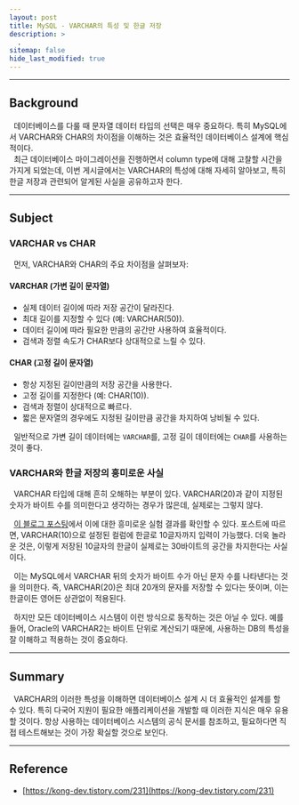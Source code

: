 ```yaml
---
layout: post
title: MySQL - VARCHAR의 특성 및 한글 저장
description: >
  .
sitemap: false
hide_last_modified: true
---
```


---

## Background

&nbsp; 데이터베이스를 다룰 때 문자열 데이터 타입의 선택은 매우 중요하다. 특히 MySQL에서 VARCHAR와 CHAR의 차이점을 이해하는 것은 효율적인 데이터베이스 설계에 핵심적이다.<br>
&nbsp; 최근 데이터베이스 마이그레이션을 진행하면서 column type에 대해 고찰할 시간을 가지게 되었는데, 이번 게시글에서는 VARCHAR의 특성에 대해 자세히 알아보고, 특히 한글 저장과 관련되어 알게된 사실을 공유하고자 한다.

---

## Subject

### VARCHAR vs CHAR

&nbsp; 먼저, VARCHAR와 CHAR의 주요 차이점을 살펴보자:

#### VARCHAR (가변 길이 문자열)

- 실제 데이터 길이에 따라 저장 공간이 달라진다.
- 최대 길이를 지정할 수 있다 (예: VARCHAR(50)).
- 데이터 길이에 따라 필요한 만큼의 공간만 사용하여 효율적이다.
- 검색과 정렬 속도가 CHAR보다 상대적으로 느릴 수 있다.

#### CHAR (고정 길이 문자열)

- 항상 지정된 길이만큼의 저장 공간을 사용한다.
- 고정 길이를 지정한다 (예: CHAR(10)).
- 검색과 정렬이 상대적으로 빠르다.
- 짧은 문자열의 경우에도 지정된 길이만큼 공간을 차지하여 낭비될 수 있다.

&nbsp; 일반적으로 가변 길이 데이터에는 `VARCHAR`를, 고정 길이 데이터에는 `CHAR`를 사용하는 것이 좋다.

### VARCHAR와 한글 저장의 흥미로운 사실

&nbsp; VARCHAR 타입에 대해 흔히 오해하는 부분이 있다. VARCHAR(20)과 같이 지정된 숫자가 바이트 수를 의미한다고 생각하는 경우가 많은데, 실제로는 그렇지 않다.<br>

&nbsp; [이 블로그 포스팅](https://kong-dev.tistory.com/231)에서 이에 대한 흥미로운 실험 결과를 확인할 수 있다. 포스트에 따르면, VARCHAR(10)으로 설정된 컬럼에 한글로 10글자까지 입력이 가능했다. 더욱 놀라운 것은, 이렇게 저장된 10글자의 한글이 실제로는 30바이트의 공간을 차지한다는 사실이다.<br>

&nbsp; 이는 MySQL에서 VARCHAR 뒤의 숫자가 바이트 수가 아닌 문자 수를 나타낸다는 것을 의미한다. 즉, VARCHAR(20)은 최대 20개의 문자를 저장할 수 있다는 뜻이며, 이는 한글이든 영어든 상관없이 적용된다.

&nbsp; 하지만 모든 데이터베이스 시스템이 이런 방식으로 동작하는 것은 아닐 수 있다. 예를 들어, Oracle의 VARCHAR2는 바이트 단위로 계산되기 때문에, 사용하는 DB의 특성을 잘 이해하고 적용하는 것이 중요하다.

---

## Summary

&nbsp; VARCHAR의 이러한 특성을 이해하면 데이터베이스 설계 시 더 효율적인 설계를 할 수 있다. 특히 다국어 지원이 필요한 애플리케이션을 개발할 때 이러한 지식은 매우 유용할 것이다. 항상 사용하는 데이터베이스 시스템의 공식 문서를 참조하고, 필요하다면 직접 테스트해보는 것이 가장 확실할 것으로 보인다.

---

## Reference

- [https://kong-dev.tistory.com/231](https://kong-dev.tistory.com/231)
